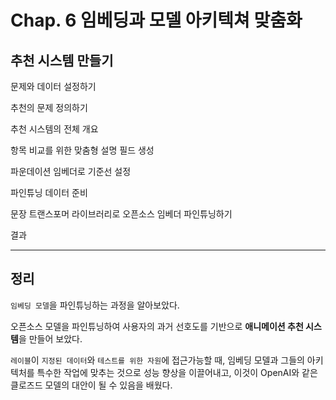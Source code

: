 # Chap. 6 임베딩과 모델 아키텍쳐 맞춤화

## 추천 시스템 만들기

문제와 데이터 설정하기

추천의 문제 정의하기

추천 시스템의 전체 개요

항목 비교를 위한 맞춤형 설명 필드 생성

파운데이션 임베더로 기준선 설정

파인튜닝 데이터 준비

문장 트랜스포머 라이브러리로 오픈소스 임베더 파인튜닝하기

결과

---

## 정리

`임베딩 모델`을 파인튜닝하는 과정을 알아보았다.

오픈소스 모델을 파인튜닝하여 사용자의 과거 선호도를 기반으로 **애니메이션 추천 시스템**을 만들어 보았다.

`레이블`이 `지정된 데이터`와 `테스트를 위한 자원`에 접근가능할 때, 임베딩 모델과 그들의 아키텍처를 특수한 작업에 맞추는 것으로 성능 향상을 이끌어내고, 이것이 OpenAI와 같은 클로즈드 모델의 대안이 될 수 있음을 배웠다.